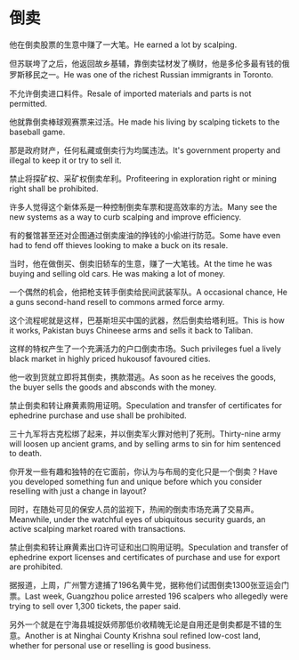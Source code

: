 # 倒卖

<p><span class="chinese">他在倒卖股票的生意中赚了一大笔。</span><span class="english">He earned a lot by scalping.</span></p>

<p><span class="chinese">但苏联垮了之后，他返回故乡基辅，靠倒卖锰材发了横财，他是多伦多最有钱的俄罗斯移民之一。</span><span class="english">He was one of the richest Russian immigrants in Toronto.</span></p>

<p><span class="chinese">不允许倒卖进口料件。</span><span class="english">Resale of imported materials and parts is not permitted.</span></p>

<p><span class="chinese">他就靠倒卖棒球观赛票来过活。</span><span class="english">He made his living by scalping tickets to the baseball game.</span></p>

<p><span class="chinese">那是政府财产，任何私藏或倒卖行为均属违法。</span><span class="english">It's government property and illegal to keep it or try to sell it.</span></p>

<p><span class="chinese">禁止将探矿权、采矿权倒卖牟利。</span><span class="english">Profiteering in exploration right or mining right shall be prohibited.</span></p>

<p><span class="chinese">许多人觉得这个新体系是一种控制倒卖车票和提高效率的方法。</span><span class="english">Many see the new systems as a way to curb scalping and improve efficiency.</span></p>

<p><span class="chinese">有的餐馆甚至还对企图通过倒卖废油的挣钱的小偷进行防范。</span><span class="english">Some have even had to fend off thieves looking to make a buck on its resale.</span></p>

<p><span class="chinese">当时，他在做倒买、倒卖旧轿车的生意，赚了一大笔钱。</span><span class="english">At the time he was buying and selling old cars. He was making a lot of money.</span></p>

<p><span class="chinese">一个偶然的机会，他把枪支转手倒卖给民间武装军队。</span><span class="english">A occasional chance, He a guns second-hand resell to commons armed force army.</span></p>

<p><span class="chinese">这个流程呢就是这样，巴基斯坦买中国的武器，然后倒卖给塔利班。</span><span class="english">This is how it works, Pakistan buys Chineese arms and sells it back to Taliban.</span></p>

<p><span class="chinese">这样的特权产生了一个充满活力的户口倒卖市场。</span><span class="english">Such privileges fuel a lively black market in highly priced hukousof favoured cities.</span></p>

<p><span class="chinese">他一收到货就立即将其倒卖，携款潜逃。</span><span class="english">As soon as he receives the goods, the buyer sells the goods and absconds with the money.</span></p>

<p><span class="chinese">禁止倒卖和转让麻黄素购用证明。</span><span class="english">Speculation and transfer of certificates for ephedrine purchase and use shall be prohibited.</span></p>

<p><span class="chinese">三十九军将古克松绑了起来，并以倒卖军火罪对他判了死刑。</span><span class="english">Thirty-nine army will loosen up ancient grams, and by selling arms to sin for him sentenced to death.</span></p>

<p><span class="chinese">你开发一些有趣和独特的在它面前，你认为与布局的变化只是一个倒卖？</span><span class="english">Have you developed something fun and unique before which you consider reselling with just a change in layout?</span></p>

<p><span class="chinese">同时，在随处可见的保安人员的监视下，热闹的倒卖市场充满了交易声。</span><span class="english">Meanwhile, under the watchful eyes of ubiquitous security guards, an active scalping market roared with transactions.</span></p>

<p><span class="chinese">禁止倒卖和转让麻黄素出口许可证和出口购用证明。</span><span class="english">Speculation and transfer of ephedrine export licenses and certificates of purchase and use for export are prohibited.</span></p>

<p><span class="chinese">据报道，上周，广州警方逮捕了196名黄牛党，据称他们试图倒卖1300张亚运会门票。</span><span class="english">Last week, Guangzhou police arrested 196 scalpers who allegedly were trying to sell over 1,300 tickets, the paper said.</span></p>

<p><span class="chinese">另外一个就是在宁海县城捉妖师那低价收精魄无论是自用还是倒卖都是不错的生意。</span><span class="english">Another is at Ninghai County Krishna soul refined low-cost land, whether for personal use or reselling is good business.</span></p>

